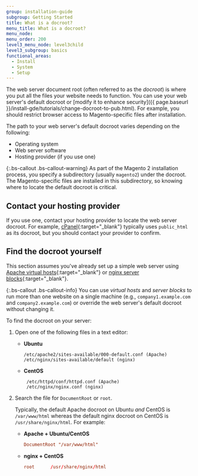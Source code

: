 ```yaml
---
group: installation-guide
subgroup: Getting Started
title: What is a docroot?
menu_title: What is a docroot?
menu_node:
menu_order: 200
level3_menu_node: level3child
level3_subgroup: basics
functional_areas:
  - Install
  - System
  - Setup
---
```


The web server document root (often referred to as the _docroot_) is where you put all the files your website needs to function. You can use your web server's default docroot or [modify it to enhance security]({{ page.baseurl }}/install-gde/tutorials/change-docroot-to-pub.html). For example, you should restrict browser access to Magento-specific files after installation.

The path to your web server's default docroot varies depending on the following:

-  Operating system
-  Web server software
-  Hosting provider (if you use one)

{:.bs-callout .bs-callout-warning}
As part of the Magento 2 installation process, you specify a subdirectory (usually `magento2`) under the docroot. The Magento-specific files are installed in this subdirectory, so knowing where to locate the default docroot is critical.

## Contact your hosting provider

If you use one, contact your hosting provider to locate the web server docroot. For example, [cPanel](http://support.hostgator.com/articles/cpanel/what-is-a-document-root-folder){:target="_blank"} typically uses `public_html` as its docroot, but you should contact your provider to confirm.

## Find the docroot yourself

This section assumes you've already set up a simple web server using [Apache virtual hosts](https://httpd.apache.org/docs/2.4/vhosts/){:target="_blank"} or [nginx server blocks](https://www.nginx.com/resources/wiki/start/topics/examples/server_blocks/){:target="_blank"}.

{:.bs-callout .bs-callout-info}
You can use _virtual hosts_ and _server blocks_ to run more than one website on a single machine (e.g., `company1.example.com` and `company2.example.com`) or override the web server's default docroot without changing it.

To find the docroot on your server:

1. Open one of the following files in a text editor:

   -  **Ubuntu**

       ```text
       /etc/apache2/sites-available/000-default.conf (Apache)
       /etc/nginx/sites-available/default (nginx)
       ```

   -  **CentOS**

       ```text
        /etc/httpd/conf/httpd.conf (Apache)
        /etc/nginx/nginx.conf (nginx)
        ```

1. Search the file for `DocumentRoot` or `root`.

   Typically, the default Apache docroot on Ubuntu _and_ CentOS is `/var/www/html` whereas the default nginx docroot on CentOS is `/usr/share/nginx/html`. For example:

   -  **Apache + Ubuntu/CentOS**

      ```conf
      DocumentRoot "/var/www/html"
      ```

   -  **nginx + CentOS**

       ```conf
       root      /usr/share/nginx/html
       ```
